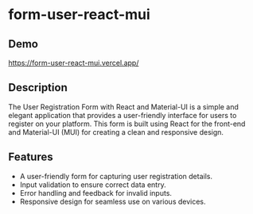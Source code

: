 # form-user-react-mui

## Demo
https://form-user-react-mui.vercel.app/

## Description

The User Registration Form with React and Material-UI is a simple and elegant application that provides a user-friendly interface for users to register on your platform. This form is built using React for the front-end and Material-UI (MUI) for creating a clean and responsive design.

## Features

- A user-friendly form for capturing user registration details.
- Input validation to ensure correct data entry.
- Error handling and feedback for invalid inputs.
- Responsive design for seamless use on various devices.

